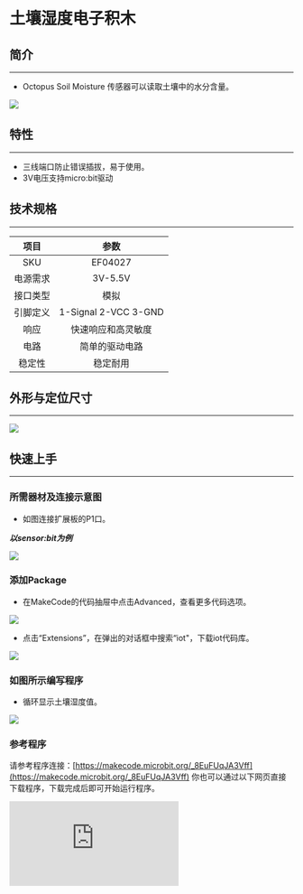 # 土壤湿度电子积木

## 简介
---
- Octopus Soil Moisture 传感器可以读取土壤中的水分含量。

 ![](https://wiki-media-ef.oss-cn-hongkong.aliyuncs.com/docs/microbit/sensor/octopus-sensors/sensor/images/6eULTGI.jpg)

## 特性
---

- 三线端口防止错误插拔，易于使用。
- 3V电压支持micro:bit驱动

## 技术规格
---

项目 | 参数
:-: | :-:
SKU|EF04027
电源需求|3V-5.5V
接口类型|模拟
引脚定义|1-Signal 2-VCC 3-GND
响应|快速响应和高灵敏度
电路|简单的驱动电路
稳定性|稳定耐用

## 外形与定位尺寸
---

 ![](https://wiki-media-ef.oss-cn-hongkong.aliyuncs.com/docs/microbit/sensor/octopus-sensors/sensor/images/fNkBc5w.png)

## 快速上手
---

### 所需器材及连接示意图
- 如图连接扩展板的P1口。

***以sensor:bit为例***

 ![](https://wiki-media-ef.oss-cn-hongkong.aliyuncs.com/docs/microbit/sensor/octopus-sensors/sensor/images/gcLtAb7.png)

### 添加Package
- 在MakeCode的代码抽屉中点击Advanced，查看更多代码选项。

 ![](https://wiki-media-ef.oss-cn-hongkong.aliyuncs.com/docs/microbit/sensor/octopus-sensors/sensor/images/smtcNoB.png)

- 点击“Extensions”，在弹出的对话框中搜索“iot"，下载iot代码库。




![](https://wiki-media-ef.oss-cn-hongkong.aliyuncs.com/docs/microbit/sensor/octopus-sensors/sensor/images/AaZxCEb.jpg)




### 如图所示编写程序
- 循环显示土壤湿度值。



![](https://wiki-media-ef.oss-cn-hongkong.aliyuncs.com/docs/microbit/sensor/octopus-sensors/sensor/images/04027_03.png)



### 参考程序
请参考程序连接：[https://makecode.microbit.org/_8EuFUqJA3Vff](https://makecode.microbit.org/_8EuFUqJA3Vff)
你也可以通过以下网页直接下载程序，下载完成后即可开始运行程序。

<div
    style={{
        position: 'relative',
        paddingBottom: '60%',
        overflow: 'hidden',
    }}
>
    <iframe
        src="https://makecode.microbit.org/_8EuFUqJA3Vff"
        frameborder="0"
        sandbox="allow-popups allow-forms allow-scripts allow-same-origin"
        style={{
            position: 'absolute',
            width: '100%',
            height: '100%',
        }}
    />
</div>
---

### 结果
- 将此传感器模块插入土壤中后，可以在micro:bit的点阵屏上显示出土壤含水量的值。




## Python 编程

### 步骤 1
下载压缩包并解压[Octopus_MicroPython-master](https://github.com/lionyhw/Octopus_MicroPython/archive/master.zip)
打开[Python editor](https://python.microbit.org/v/2.0)

![](https://wiki-media-ef.oss-cn-hongkong.aliyuncs.com/docs/microbit/sensor/octopus-sensors/sensor/images/05001_07.png)

为了给土壤湿度传感器编程，我们需要添加soilhumidity.py。点击Load/Save，然后点击Show Files（1）下拉菜单，再点击Add file在本地找到下载并解压完成的Octopus_MicroPython-master文件夹，从中选择soilhumidity.py添加进来。

![](https://wiki-media-ef.oss-cn-hongkong.aliyuncs.com/docs/microbit/sensor/octopus-sensors/sensor/images/05001_08.png)
![](https://wiki-media-ef.oss-cn-hongkong.aliyuncs.com/docs/microbit/sensor/octopus-sensors/sensor/images/05001_09.png)
![](https://wiki-media-ef.oss-cn-hongkong.aliyuncs.com/docs/microbit/sensor/octopus-sensors/sensor/images/04027_10.png)

### 步骤 2
### 参考程序
```
from microbit import *
from soilhumidity import *

s = SOILHUMIDITY(pin1)
while True:
    display.scroll(s.get_soilhumidity())
    sleep(100)
```


### 结果
- 通过micro:bit的LED矩阵显示当前土壤湿度传感器的返回值。




## 相关案例
---

## 技术文档
---
